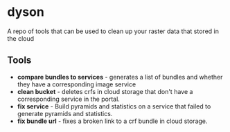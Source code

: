 # dyson
A repo of tools that can be used to clean up your raster data that stored in the cloud

## Tools
- **compare bundles to services** - generates a list of bundles and whether they have a corresponding image service
- **clean bucket** - deletes crfs in cloud storage that don't have a corresponding service in the portal.
- **fix service** - Build pyramids and statistics on a service that failed to generate pyramids and statistics.
- **fix bundle url** - fixes a broken link to a crf bundle in cloud storage.
